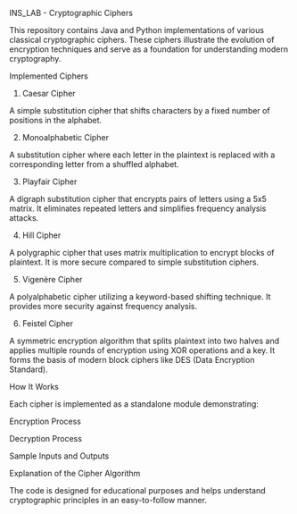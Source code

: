 INS_LAB - Cryptographic Ciphers

This repository contains Java and Python implementations of various classical cryptographic ciphers. These ciphers illustrate the evolution of encryption techniques and serve as a foundation for understanding modern cryptography.

Implemented Ciphers

1. Caesar Cipher

A simple substitution cipher that shifts characters by a fixed number of positions in the alphabet.

2. Monoalphabetic Cipher

A substitution cipher where each letter in the plaintext is replaced with a corresponding letter from a shuffled alphabet.

3. Playfair Cipher

A digraph substitution cipher that encrypts pairs of letters using a 5x5 matrix. It eliminates repeated letters and simplifies frequency analysis attacks.

4. Hill Cipher

A polygraphic cipher that uses matrix multiplication to encrypt blocks of plaintext. It is more secure compared to simple substitution ciphers.

5. Vigenère Cipher

A polyalphabetic cipher utilizing a keyword-based shifting technique. It provides more security against frequency analysis.

6. Feistel Cipher

A symmetric encryption algorithm that splits plaintext into two halves and applies multiple rounds of encryption using XOR operations and a key. It forms the basis of modern block ciphers like DES (Data Encryption Standard).

How It Works

Each cipher is implemented as a standalone module demonstrating:

Encryption Process

Decryption Process

Sample Inputs and Outputs

Explanation of the Cipher Algorithm

The code is designed for educational purposes and helps understand cryptographic principles in an easy-to-follow manner.

